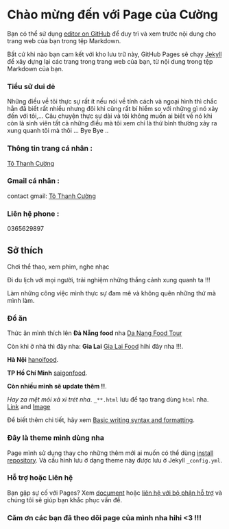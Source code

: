# Chào mừng đến với Page của Cường

Bạn có thể sử dụng [editor on GitHub](https://github.com/81CuongVn/81-1/edit/main/docs/index.md) để duy trì và xem trước nội dung cho trang web của bạn trong tệp Markdown.

Bất cứ khi nào bạn cam kết với kho lưu trữ này, GitHub Pages sẽ chạy [Jekyll](https://jekyllrb.com/) để xây dựng lại các trang trong trang web của bạn, từ nội dung trong tệp Markdown của bạn.

### Tiểu sử dui dẻ
Những điều về tôi thực sự rất ít nếu nói về tính cách và ngoại hình thì chắc hẳn đã biết rất nhiều nhưng đôi khi cũng rất bí hiểm so với những gì nó xảy đến với tôi,... Câu chuyện thực sự dài và tôi không muốn ai biết về nó khi còn là sinh viên tất cả những điều mà tôi xem chỉ là thứ bình thường xảy ra xung quanh tôi mà thôi ... Bye Bye ..

### Thông tin trang cá nhân :
[Tô Thanh Cường](https://www.facebook.com/batmi.bimat.543)
### Gmail cá nhân :
contact gmail: [Tô Thanh Cường](alan45walker12@gmail.com)
### Liên hệ phone :
0365629897
## Sở thích
Chơi thể thao, xem phim, nghe nhạc 

Đi du lịch với mọi người, trải nghiệm những thắng cảnh xung quanh ta !!!

Làm những công việc mình thực sự đam mê và không quên những thứ mà mình làm.
### Đồ ăn 
Thức ăn mình thích lên **Đà Nẵng food** nha [Da Nang Food Tour](https://danangfoodtour.com/)

Còn khi ở nhà thì đây nha:
**Gia Lai** [Gia Lai Food](https://gialaifood.com/) hihi đây nha !!!.

**Hà Nội** [hanoifood](http://www.hanoifood.online/).

**TP Hồ Chí Minh** [saigonfood](https://sgfoods.com.vn/).

**Còn nhiều mình sẽ update thêm !!**. 

_Hay za mệt mỏi xả xì trét nha_. 
`_**.html` lưu để tạo trang dùng `html` nha.  
[Link](url) and [Image](https://www.facebook.com/photo/?fbid=1105559669932721&set=a.101256343696397)

Để biết thêm chi tiết, hãy xem [Basic writing syntax and formatting](https://docs.github.com/en/github/writing-on-github/getting-started-with-writing-and-formatting-on-github/basic-writing-and-formatting-syntax).
### Đây là theme mình dùng nha 

Page mình sử dụng thay cho những thêm mới ai muốn có thể dùng [install repository](https://github.com/81CuongVn/81-1/settings/pages). Và cấu hình lưu ở dạng theme này được lưu ở Jekyll `_config.yml`.

### Hỗ trợ hoặc Liên hệ

Bạn gặp sự cố với Pages? Xem [document](https://docs.github.com/categories/github-pages-basics/) hoặc [liên hệ với bộ phận hỗ trợ](https://support.github.com/contact) và chúng tôi sẽ giúp bạn khắc phục vấn đề.
### Căm ơn các bạn đã theo dõi page của mình nha hihi <3 !!!

